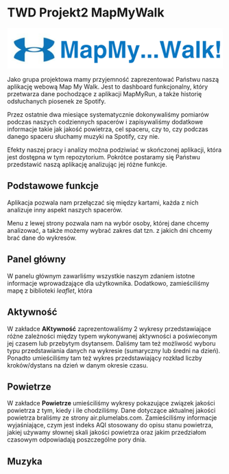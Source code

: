# TWD Projekt2 MapMyWalk
![logo](./www/logo.png) 

Jako grupa projektowa mamy przyjemność zaprezentować Państwu naszą aplikację webową Map My Walk.
Jest to dashboard funkcjonalny, który przetwarza dane pochodzące z aplikacji MapMyRun, a także historię odsłuchanych piosenek ze Spotify. 

Przez ostatnie dwa miesiące systematycznie dokonywaliśmy pomiarów podczas naszych codziennych spacerów i zapisywaliśmy dodatkowe informacje takie jak jakość powietrza, cel spaceru, czy to, czy podczas danego spaceru słuchamy muzyki na Spotify, czy nie.

Efekty naszej pracy i analizy można podziwiać w skończonej aplikacji, która jest dostępna w tym repozytorium.
Pokrótce postaramy się Państwu przedstawić naszą aplikację analizując jej różne funkcje.

## Podstawowe funkcje

Aplikacja pozwala nam przełączać się między kartami, każda z nich analizuje inny aspekt naszych spacerów.

Menu z lewej strony pozwala nam na wybór osoby, której dane chcemy analizować, a także możemy wybrać zakres dat tzn. z jakich dni chcemy brać dane do wykresów.

## Panel główny

W panelu głównym zawarliśmy wszystkie naszym zdaniem istotne informacje wprowadzające dla użytkownika. Dodatkowo, zamieściliśmy mapę z biblioteki *leaflet*, która 

## Aktywność

W zakładce **AKtywność** zaprezentowaliśmy 2 wykresy przedstawiające różne zależności między typem wykonywanej aktywności a poświeconym jej czasem lub przebytym dsytansem. Daliśmy tam też możliwość wyboru typu przedstawiania danych na wykresie (sumaryczny lub średni na dzień). Ponadto umieściliśmy tam też wykres przedstawiający rozkład liczby kroków/dystans na dzień w danym okresie czasu.

## Powietrze

W zakładce **Powietrze** umieściliśmy wykresy pokazujące związek jakości powietrza z tym, kiedy i ile chodziliśmy. Dane dotyczące aktualnej jakości powietrza braliśmy ze strony air.plumelabs.com. Zamieściliśmy informacje wyjaśniające, czym jest indeks AQI stosowany do opisu stanu powietrza, jakiej używamy słownej skali jakości powietrza oraz jakim przedziałom czasowym odpowiadają poszczególne pory dnia. 

## Muzyka
